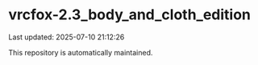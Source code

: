 # vrcfox-2.3_body_and_cloth_edition

Last updated: 2025-07-10 21:12:26

This repository is automatically maintained.
